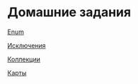 # Домашние задания

<p><a href="/Enum/src">Enum</a></p>
<p><a href="/Exception/src">Исключения</a></p>
<p><a href="/Lists/src">Коллекции</a></p>
<p><a href="/Maps/src">Карты</a></p>
